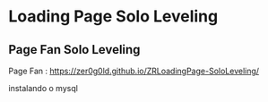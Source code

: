 # Loading Page Solo Leveling

## Page Fan Solo Leveling

Page Fan : https://zer0g0ld.github.io/ZRLoadingPage-SoloLeveling/

instalando o mysql
